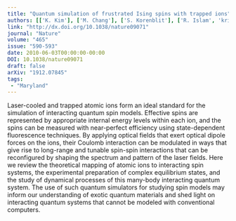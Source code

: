 ```yaml
---
title: "Quantum simulation of frustrated Ising spins with trapped ions"
authors: [['K. Kim'], ['M. Chang'], ['S. Korenblit'], ['R. Islam', 'krislam'], ['E. E. Edwards'], ['J. K. Freericks'], ['G. Lin'], ['L. Duan'], ['C. Monroe']]
link: "http://dx.doi.org/10.1038/nature09071"
journal: "Nature"
volume: "465"
issue: "590-593"
date: 2010-06-03T00:00:00-00:00
DOI: 10.1038/nature09071
draft: false
arXiv: "1912.07845"
tags:
 - "Maryland" 
---
```



Laser-cooled and trapped atomic ions form an ideal standard for the
simulation of interacting quantum spin models. Effective spins are represented
by appropriate internal energy levels within each ion, and the spins can be
measured with near-perfect efficiency using state-dependent fluorescence
techniques. By applying optical fields that exert optical dipole forces on the
ions, their Coulomb interaction can be modulated in ways that give rise to
long-range and tunable spin-spin interactions that can be reconfigured by
shaping the spectrum and pattern of the laser fields. Here we review the
theoretical mapping of atomic ions to interacting spin systems, the
experimental preparation of complex equilibrium states, and the study of
dynamical processes of this many-body interacting quantum system. The use of
such quantum simulators for studying spin models may inform our understanding
of exotic quantum materials and shed light on interacting quantum systems that
cannot be modeled with conventional computers.
